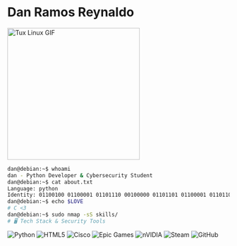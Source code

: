 # Dan Ramos Reynaldo

<img src="https://media.tenor.com/bhewUhwCTYYAAAAj/tux-linux-tux.gif" alt="Tux Linux GIF" width="300">

```bash
dan@debian:~$ whoami
dan - Python Developer & Cybersecurity Student
dan@debian:~$ cat about.txt
Language: python
Identity: 01100100 01100001 01101110 00100000 01101101 01100001 01101101 01101111 01110011
dan@debian:~$ echo $LOVE
# C <3
dan@debian:~$ sudo nmap -sS skills/
# 🖥️ Tech Stack & Security Tools
```

![Python](https://img.shields.io/badge/python-3670A0?style=for-the-badge&logo=python&logoColor=ffdd54) ![HTML5](https://img.shields.io/badge/html5-%23E34F26.svg?style=for-the-badge&logo=html5&logoColor=white) ![Cisco](https://img.shields.io/badge/cisco-%23049fd9.svg?style=for-the-badge&logo=cisco&logoColor=black) ![Epic Games](https://img.shields.io/badge/epicgames-%23313131.svg?style=for-the-badge&logo=epicgames&logoColor=white) ![nVIDIA](https://img.shields.io/badge/nVIDIA-%2376B900.svg?style=for-the-badge&logo=nVIDIA&logoColor=white) ![Steam](https://img.shields.io/badge/steam-%23003366.svg?style=for-the-badge&logo=steam&logoColor=white) ![GitHub](https://img.shields.io/badge/github-%23121011.svg?style=for-the-badge&logo=github&logoColor=white)
